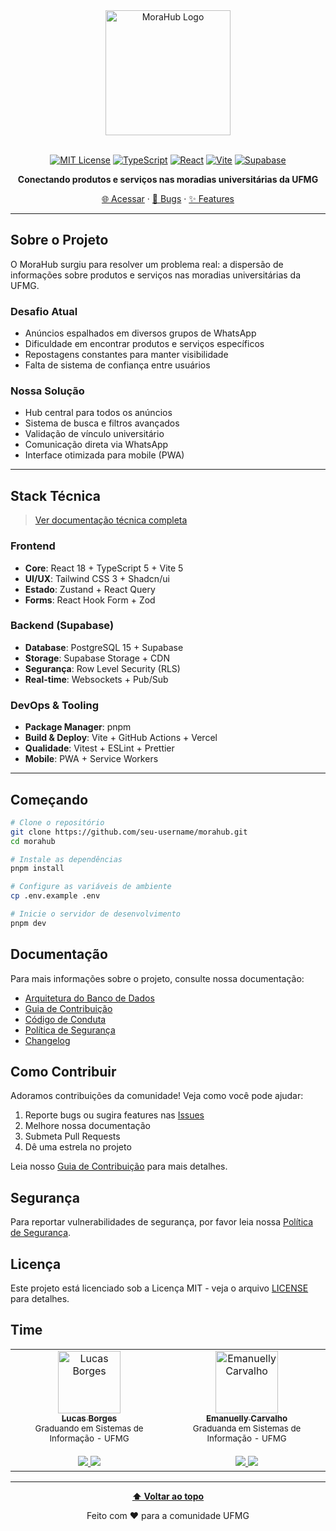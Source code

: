 <div align="center">
<img src="https://imgur.com/dR0HLjC.jpg" alt="MoraHub Logo" width="200" height="50" style="max-width: 100%; height: auto;" />
<br></br>

[![MIT License](https://img.shields.io/badge/License-MIT-green.svg)](https://choosealicense.com/licenses/mit/)
[![TypeScript](https://img.shields.io/badge/TypeScript_5.3-007ACC?logo=typescript&logoColor=white)](https://www.typescriptlang.org/)
[![React](https://img.shields.io/badge/React_18.2-61DAFB?logo=react&logoColor=black)](https://reactjs.org/)
[![Vite](https://img.shields.io/badge/Vite_5.0-646CFF?logo=vite&logoColor=white)](https://vitejs.dev/)
[![Supabase](https://img.shields.io/badge/Supabase-3ECF8E?logo=supabase&logoColor=white)](https://supabase.com/)

**Conectando produtos e serviços nas moradias universitárias da UFMG**

[🌐 Acessar](https://morahub.com.br) · [🐛 Bugs](https://github.com/luborgess/morahub/issues/new?template=bug_report.md) · [✨ Features](https://github.com/luborgess/morahub/issues/new?template=feature_request.md)

</div>

---

## Sobre o Projeto

O MoraHub surgiu para resolver um problema real: a dispersão de informações sobre produtos e serviços nas moradias universitárias da UFMG.

### Desafio Atual
- Anúncios espalhados em diversos grupos de WhatsApp
- Dificuldade em encontrar produtos e serviços específicos
- Repostagens constantes para manter visibilidade
- Falta de sistema de confiança entre usuários

### Nossa Solução
- Hub central para todos os anúncios
- Sistema de busca e filtros avançados
- Validação de vínculo universitário 
- Comunicação direta via WhatsApp
- Interface otimizada para mobile (PWA)

---

## Stack Técnica

> [Ver documentação técnica completa](docs/technical-stack.md)

### Frontend
- **Core**: React 18 + TypeScript 5 + Vite 5
- **UI/UX**: Tailwind CSS 3 + Shadcn/ui
- **Estado**: Zustand + React Query
- **Forms**: React Hook Form + Zod

### Backend (Supabase)
- **Database**: PostgreSQL 15 + Supabase
- **Storage**: Supabase Storage + CDN
- **Segurança**: Row Level Security (RLS)
- **Real-time**: Websockets + Pub/Sub

### DevOps & Tooling
- **Package Manager**: pnpm
- **Build & Deploy**: Vite + GitHub Actions + Vercel
- **Qualidade**: Vitest + ESLint + Prettier
- **Mobile**: PWA + Service Workers

---

## Começando

```bash
# Clone o repositório
git clone https://github.com/seu-username/morahub.git
cd morahub

# Instale as dependências
pnpm install

# Configure as variáveis de ambiente
cp .env.example .env

# Inicie o servidor de desenvolvimento
pnpm dev
```

## Documentação

Para mais informações sobre o projeto, consulte nossa documentação:

- [Arquitetura do Banco de Dados](docs/database-archtecture.md)
- [Guia de Contribuição](docs/CONTRIBUTING.md)
- [Código de Conduta](docs/CODE_OF_CONDUCT.md)
- [Política de Segurança](SECURITY.md)
- [Changelog](CHANGELOG.md)

## Como Contribuir

Adoramos contribuições da comunidade! Veja como você pode ajudar:

1. Reporte bugs ou sugira features nas [Issues](https://github.com/luborgess/morahub/issues)
2. Melhore nossa documentação
3. Submeta Pull Requests
4. Dê uma estrela no projeto

Leia nosso [Guia de Contribuição](docs/CONTRIBUTING.md) para mais detalhes.

## Segurança

Para reportar vulnerabilidades de segurança, por favor leia nossa [Política de Segurança](SECURITY.md).

## Licença

Este projeto está licenciado sob a Licença MIT - veja o arquivo [LICENSE](LICENSE) para detalhes.

## Time

<table>
  <tr>
    <td align="center">
      <a href="https://www.linkedin.com/in/lucasfabriciob">
        <img src="https://github.com/luborgess.png" width="100px;" alt="Lucas Borges"/>
        <br />
        <sub><b>Lucas Borges</b></sub>
      </a>
      <br />
      <sub>Graduando em Sistemas de Informação - UFMG</sub>
      <br /> <br />
      <a href="https://github.com/luborgess">
        <img src="https://img.shields.io/badge/GitHub-100000?style=for-the-badge&logo=github&logoColor=white" />
      </a>
      <a href="https://www.linkedin.com/in/lucasfabriciob">
        <img src="https://img.shields.io/badge/LinkedIn-0077B5?style=for-the-badge&logo=linkedin&logoColor=white" />
      </a>
    </td>
    <td align="center">
      <a href="https://www.linkedin.com/in/emanuelly-carvalho/">
        <img src="https://github.com/emanuellycarvalho.png" width="100px;" alt="Emanuelly Carvalho"/>
        <br />
        <sub><b>Emanuelly Carvalho</b></sub>
      </a>
      <br />
      <sub>Graduanda em Sistemas de Informação - UFMG</sub>
      <br /> <br />
      <a href="https://github.com/emanuellycarvalho">
        <img src="https://img.shields.io/badge/GitHub-100000?style=for-the-badge&logo=github&logoColor=white" />
      </a>
      <a href="https://www.linkedin.com/in/emanuelly-carvalho/">
        <img src="https://img.shields.io/badge/LinkedIn-0077B5?style=for-the-badge&logo=linkedin&logoColor=white" />
      </a>
    </td>
  </tr>
</table>

---

<div align="center">
  
**[⬆ Voltar ao topo](#morahub)**

Feito com ❤️ para a comunidade UFMG

</div>
